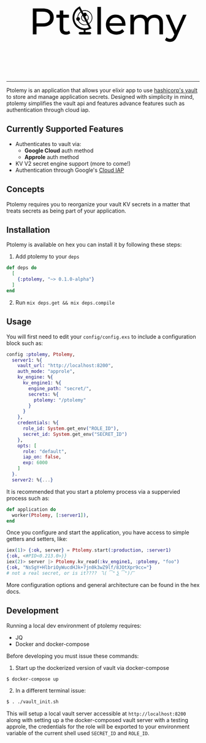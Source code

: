 <p align="center">
<?xml version="1.0" encoding="UTF-8" standalone="no"?>
<!DOCTYPE svg PUBLIC "-//W3C//DTD SVG 1.1//EN" "http://www.w3.org/Graphics/SVG/1.1/DTD/svg11.dtd">
<svg width="100%" height="100%" viewBox="0 0 600 300" version="1.1" xmlns="http://www.w3.org/2000/svg" xmlns:xlink="http://www.w3.org/1999/xlink" xml:space="preserve" xmlns:serif="http://www.serif.com/" style="fill-rule:evenodd;clip-rule:evenodd;stroke-linejoin:round;stroke-miterlimit:1.41421;">
    <g transform="matrix(1.33333,0,0,1.33333,235.362,128.36)">
        <g transform="matrix(1,0,0,1,-50,-50)">
            <g transform="matrix(-0.69,0,0,0.69,84.5,15.5)">
                <path d="M44.718,82.359C44.885,82.742 44.981,83.163 44.981,83.608L44.981,88.854L57.574,88.854C59.891,88.854 61.771,90.733 61.771,93.051C61.771,95.37 59.891,97.249 57.574,97.249L23.993,97.249C21.675,97.249 19.796,95.37 19.796,93.051C19.796,90.733 21.675,88.854 23.993,88.854L38.684,88.854L38.684,83.608C38.684,83.212 38.777,82.84 38.91,82.493C31.56,82.169 24.695,79.979 18.801,76.349C18.893,76.339 19.307,75.691 19.977,74.53C19.938,74.497 19.899,74.483 19.86,74.45C20.594,73.06 21.703,70.959 23.076,68.36C23.346,67.845 23.645,67.278 23.992,66.624C24.825,65.051 25.742,63.312 26.713,61.474C20.006,56.949 15.597,49.281 15.597,40.582C15.597,26.673 26.873,15.396 40.783,15.396C44.077,15.396 47.213,16.047 50.096,17.196C50.833,15.8 51.55,14.444 52.21,13.193C55.558,6.705 57.788,2.362 57.856,2.224C72.532,8.766 82.76,23.48 82.76,40.582C82.76,62.438 66.055,80.373 44.718,82.359ZM40.783,17.495C28.033,17.495 17.696,27.831 17.696,40.582C17.696,48.475 21.662,55.435 27.703,59.599C29.252,56.666 30.945,53.458 32.69,50.156C29.96,47.846 28.19,44.439 28.19,40.582C28.19,35.917 30.755,31.892 34.524,29.715C34.72,26.415 37.432,23.792 40.782,23.792C42.66,23.792 44.327,24.63 45.481,25.936C46.737,23.557 47.965,21.232 49.108,19.068C46.523,18.066 43.722,17.495 40.783,17.495ZM48.559,33.592C45.549,39.292 42.407,45.242 39.399,50.936C39.857,50.997 40.309,51.076 40.783,51.076C46.578,51.076 51.277,46.378 51.277,40.582C51.277,37.885 50.231,35.45 48.559,33.592ZM40.004,36.306C37.539,35.999 35.533,34.275 34.801,31.974C32.079,33.87 30.288,37.013 30.288,40.581C30.288,43.631 31.609,46.351 33.685,48.269C35.751,44.361 37.889,40.312 40.004,36.306ZM49.605,31.609C51.929,33.894 53.376,37.067 53.376,40.582C53.376,47.537 47.737,53.175 40.783,53.175C39.949,53.175 39.136,53.084 38.346,52.929C36.59,56.256 34.898,59.461 33.335,62.419C35.674,63.216 38.174,63.669 40.783,63.669C49.931,63.669 57.811,58.336 61.549,50.621C59.223,49.697 57.574,47.435 57.574,44.779C57.574,41.345 60.326,38.564 63.746,38.495C63.141,31.806 59.699,25.945 54.613,22.127C53.051,25.086 51.359,28.288 49.605,31.609ZM55.017,7.854C55.02,7.859 55.009,7.886 55.01,7.894C55.015,7.882 55.022,7.871 55.029,7.86C55.023,7.858 55.021,7.855 55.017,7.854ZM60.544,10.897C59.22,13.405 57.523,16.617 55.605,20.251C61.434,24.508 65.334,31.203 65.863,38.836C68.358,39.673 70.168,42.003 70.168,44.78C70.168,48.259 67.349,51.077 63.871,51.077C63.801,51.077 63.737,51.058 63.669,51.056C59.69,59.731 50.952,65.769 40.784,65.769C37.821,65.769 34.989,65.229 32.348,64.289C30.422,67.937 28.724,71.151 27.406,73.647C31.54,75.322 36.05,76.262 40.784,76.262C60.489,76.262 76.464,60.287 76.464,40.582C76.463,28.191 70.133,17.293 60.544,10.897Z"/>
            </g>
        </g>
    </g>
    <g transform="matrix(7.19123,0,0,7.19123,-928.487,-1071.13)">
        <path d="M148.299,162.644C149.131,163.337 149.547,164.292 149.547,165.508C149.547,166.724 149.131,167.679 148.299,168.372C147.467,169.065 146.326,169.412 144.875,169.412L142.107,169.412L142.107,172.804L140.507,172.804L140.507,161.604L144.875,161.604C146.326,161.604 147.467,161.951 148.299,162.644ZM147.147,167.372C147.68,166.94 147.947,166.319 147.947,165.508C147.947,164.697 147.68,164.076 147.147,163.644C146.614,163.212 145.84,162.996 144.827,162.996L142.107,162.996L142.107,168.02L144.827,168.02C145.84,168.02 146.614,167.804 147.147,167.372Z" style="fill-rule:nonzero;"/>
        <path d="M156.683,172.308C156.459,172.5 156.182,172.647 155.851,172.748C155.52,172.849 155.179,172.9 154.827,172.9C153.974,172.9 153.312,172.671 152.843,172.212C152.374,171.753 152.139,171.097 152.139,170.244L152.139,165.588L150.699,165.588L150.699,164.324L152.139,164.324L152.139,162.468L153.675,162.468L153.675,164.324L156.107,164.324L156.107,165.588L153.675,165.588L153.675,170.18C153.675,170.639 153.79,170.991 154.019,171.236C154.248,171.481 154.576,171.604 155.003,171.604C155.472,171.604 155.872,171.471 156.203,171.204L156.683,172.308Z" style="fill-rule:nonzero;"/>
        <rect x="168.411" y="160.932" width="1.536" height="11.872" style="fill-rule:nonzero;"/>
        <path d="M180.507,169.076L173.627,169.076C173.723,169.823 174.051,170.423 174.611,170.876C175.171,171.329 175.867,171.556 176.699,171.556C177.712,171.556 178.528,171.215 179.147,170.532L179.995,171.524C179.611,171.972 179.134,172.313 178.563,172.548C177.992,172.783 177.355,172.9 176.651,172.9C175.755,172.9 174.96,172.716 174.267,172.348C173.574,171.98 173.038,171.465 172.659,170.804C172.28,170.143 172.091,169.396 172.091,168.564C172.091,167.743 172.275,167.001 172.643,166.34C173.011,165.679 173.518,165.164 174.163,164.796C174.808,164.428 175.536,164.244 176.347,164.244C177.158,164.244 177.88,164.428 178.515,164.796C179.15,165.164 179.646,165.679 180.003,166.34C180.36,167.001 180.539,167.759 180.539,168.612C180.539,168.729 180.528,168.884 180.507,169.076ZM174.499,166.212C174.003,166.66 173.712,167.247 173.627,167.972L179.067,167.972C178.982,167.257 178.691,166.673 178.195,166.22C177.699,165.767 177.083,165.54 176.347,165.54C175.611,165.54 174.995,165.764 174.499,166.212Z" style="fill-rule:nonzero;"/>
        <path d="M195.811,165.172C196.435,165.791 196.747,166.708 196.747,167.924L196.747,172.804L195.211,172.804L195.211,168.1C195.211,167.279 195.022,166.66 194.643,166.244C194.264,165.828 193.723,165.62 193.019,165.62C192.24,165.62 191.622,165.863 191.163,166.348C190.704,166.833 190.475,167.529 190.475,168.436L190.475,172.804L188.939,172.804L188.939,168.1C188.939,167.279 188.75,166.66 188.371,166.244C187.992,165.828 187.451,165.62 186.747,165.62C185.968,165.62 185.35,165.863 184.891,166.348C184.432,166.833 184.203,167.529 184.203,168.436L184.203,172.804L182.667,172.804L182.667,164.324L184.139,164.324L184.139,165.588C184.448,165.151 184.854,164.817 185.355,164.588C185.856,164.359 186.427,164.244 187.067,164.244C187.728,164.244 188.315,164.377 188.827,164.644C189.339,164.911 189.734,165.3 190.011,165.812C190.331,165.321 190.776,164.937 191.347,164.66C191.918,164.383 192.56,164.244 193.275,164.244C194.342,164.244 195.187,164.553 195.811,165.172Z" style="fill-rule:nonzero;"/>
        <path d="M206.923,164.324L202.811,173.652C202.448,174.516 202.024,175.124 201.539,175.476C201.054,175.828 200.47,176.004 199.787,176.004C199.371,176.004 198.968,175.937 198.579,175.804C198.19,175.671 197.867,175.476 197.611,175.22L198.267,174.068C198.704,174.484 199.211,174.692 199.787,174.692C200.16,174.692 200.472,174.593 200.723,174.396C200.974,174.199 201.2,173.86 201.403,173.38L201.675,172.788L197.931,164.324L199.531,164.324L202.491,171.108L205.419,164.324L206.923,164.324Z" style="fill-rule:nonzero;"/>
    </g>
</svg>

</p>

---
Ptolemy is an application that allows your elixir app to use [hashicorp's vault](https://github.com/hashicorp/vault) to store and manage application secrets. Designed with simplicity in mind, ptolemy simplifies the vault api and features advance features such as authentication through cloud iap.

## Currently Supported Features
- Authenticates to vault via:
  - **Google Cloud** auth method
  - **Approle** auth method
- KV V2 secret engine support (more to come!)
- Authentication through Google's [Cloud IAP](https://cloud.google.com/iap/)

## Concepts
Ptolemy requires you to reorganize your vault KV secrets in a matter that treats secrets as being part of your application.

## Installation
Ptolemy is available on hex you can install it by following these steps:

1. Add ptolemy to your `deps`
```elixir
def deps do
  [
    {:ptolemy, "~> 0.1.0-alpha"}
  ]
end
```
2. Run `mix deps.get && mix deps.compile`

## Usage
You will first need to edit your `config/config.exs` to include a configuration block such as:
```elixir
config :ptolemy, Ptolemy,
  server1: %{
    vault_url: "http://localhost:8200",
    auth_mode: "approle",
    kv_engine: %{
      kv_engine1: %{
        engine_path: "secret/",
        secrets: %{
          ptolemy: "/ptolemy"
        }
      }
    },
    credentials: %{
      role_id: System.get_env("ROLE_ID"),
      secret_id: System.get_env("SECRET_ID")
    },
    opts: [
      role: "default",
      iap_on: false,
      exp: 6000
    ]
  }.
  server2: %{...}
  ```

  It is recommended that you start a ptolemy process via a suppervied process such as:
  ```elixir
  def application do
    worker(Ptolemy, [:server1]),
  end
  ```
 Once you configure and start the application, you have access to simple getters and setters, like: 
  ```elixir
  iex(1)> {:ok, server} = Ptolemy.start(:production, :server1)
  {:ok, <#PID<0.213.0>}}
  iex(2)> server |> Ptolemy.kv_read(:kv_engine1, :ptolemy, "foo")
  {:ok, "NsSgY+HlbriOyWucdHJk+7jn0k3wZ9lf/8JOtXpr9cc="} 
  # not a real secret, or is it???? 乁( ͡° ͜ʖ ͡°)ㄏ
  ```
  More configuration options and general architecture can be found in the hex docs.

  ## Development

  Running a local dev environment of ptolemy requires:
  - JQ
  - Docker and docker-compose

  Before developing you must issue these commands:
  1. Start up the dockerized version of vault via docker-compose
  ```bash
  $ docker-compose up
  ```
  2. In a different terminal issue:
  ```bash
  $ . ./vault_init.sh
  ```

  This will setup a local vault server accessible at `http://localhost:8200` along with setting up a the docker-composed vault server with a testing approle, the credentials for the role will be exported to your environment variable of the current shell used `SECRET_ID` and `ROLE_ID`.
